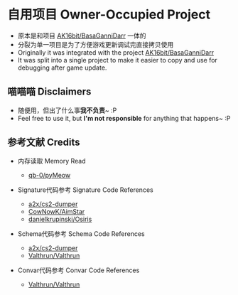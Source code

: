 # 自用项目 Owner-Occupied Project
- 原本是和项目 [AK16bit/BasaGanniDarr](https://github.com/AK16bit/BasaGanniDarr) 一体的
- 分裂为单一项目是为了方便游戏更新调试完直接拷贝使用
- Originally it was integrated with the project [AK16bit/BasaGanniDarr](https://github.com/AK16bit/BasaGanniDarr)
- It was split into a single project to make it easier to copy and use for debugging after game update.

## 喵喵喵 Disclaimers
- 随便用，但出了什么事**我不负责**~ :P
- Feel free to use it, but **I'm not responsible** for anything that happens~ :P

## 参考文献 Credits
- 内存读取 Memory Read
  - [qb-0/pyMeow](https://github.com/qb-0/pyMeow)

- Signature代码参考 Signature Code References
  - [a2x/cs2-dumper](https://github.com/a2x/cs2-dumper)
  - [CowNowK/AimStar](https://github.com/CowNowK/AimStar)
  - [danielkrupinski/Osiris](https://github.com/danielkrupinski/Osiris)

- Schema代码参考 Schema Code References
  - [a2x/cs2-dumper](https://github.com/a2x/cs2-dumper)
  - [Valthrun/Valthrun](https://github.com/Valthrun/Valthrun)

- Convar代码参考 Convar Code References
  - [Valthrun/Valthrun](https://github.com/Valthrun/Valthrun)